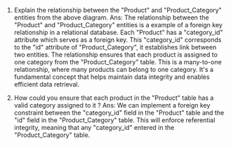 1. Explain the relationship between the "Product" and "Product_Category" entities from the above diagram.
Ans: The relationship between the "Product" and "Product_Category" entities is a example of a foreign key relationship in a relational database.
Each "Product" has a "category_id" attribute which serves as a foreign key.
This "category_id" corresponds to the "id" attribute of "Product_Category", it establishes link between two entities.
The relationship ensures that each product is assigned to one category from the "Product_Category" table.
This is a many-to-one relationship, where many products can belong to one category. It's a fundamental concept that helps maintain data integrity and enables efficient data retrieval.

2. How could you ensure that each product in the "Product" table has a valid category assigned to it ?
Ans: We can implement a foreign key constraint between the "category_id" field in the "Product" table and the "id" field in the "Product_Category" table. This will enforce referential integrity, meaning that any "category_id" entered in the "Product_Category" table.
